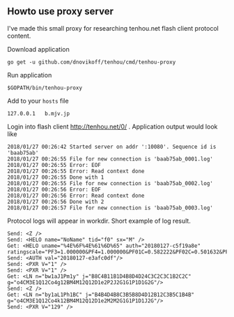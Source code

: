 ## Howto use proxy server
I've made this small proxy for researching tenhou.net flash client protocol content.

Download application
```
go get -u github.com/dnovikoff/tenhou/cmd/tenhou-proxy
```

Run application
```
$GOPATH/bin/tenhou-proxy
```

Add to your `hosts` file
```
127.0.0.1	b.mjv.jp
```

Login into flash client http://tenhou.net/0/ .
Application output would look like
```
2018/01/27 00:26:42 Started server on addr ':10080'. Sequence id is 'baab75ab'
2018/01/27 00:26:55 File for new connection is 'baab75ab_0001.log'
2018/01/27 00:26:55 Error: EOF
2018/01/27 00:26:55 Error: Read context done
2018/01/27 00:26:55 Done with 1
2018/01/27 00:26:55 File for new connection is 'baab75ab_0002.log'
2018/01/27 00:26:56 Error: EOF
2018/01/27 00:26:56 Error: Read context done
2018/01/27 00:26:56 Done with 2
2018/01/27 00:26:57 File for new connection is 'baab75ab_0003.log'
```

Protocol logs will appear in workdir.
Short example of log result.
```
Send: <Z />
Send: <HELO name="NoName" tid="f0" sx="M" />
Get: <HELO uname="%4E%6F%4E%61%6D%65" auth="20180127-c5f19a8e" ratingscale="PF3=1.000000&PF4=1.000000&PF01C=0.582222&PF02C=0.501632&PF03C=0.414869&PF11C=0.823386&PF12C=0.709416&PF13C=0.586714&PF23C=0.378722&PF33C=0.535594&PF1C00=8.000000"/>
Send: <AUTH val="20180127-e3afc0df"/>
Send: <PXR V="1" />
Send: <PXR V="1" />
Get: <LN n="bw1aJ1Pm1y" j="B8C4B11B1D4B8D4D24C3C2C3C1B2C2C" g="o4CM3E1Q12Co4g12BM4M12Q12D1e2P2J2G1G1P1D1G2G"/>
Send: <Z />
Get: <LN n="by1aL1Ph1BC" j="B4B4D4B8C3B5B8D4D12B12C3B5C1B4B" g="o4CM3E1Q12Co4k12BM4M12Q12D1e2M2M2G1G1P1D1J2G"/>
Send: <PXR V="129" />
```